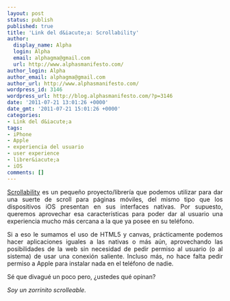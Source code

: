 ```yaml
---
layout: post
status: publish
published: true
title: 'Link del d&iacute;a: Scrollability'
author:
  display_name: Alpha
  login: Alpha
  email: alphagma@gmail.com
  url: http://www.alphasmanifesto.com/
author_login: Alpha
author_email: alphagma@gmail.com
author_url: http://www.alphasmanifesto.com/
wordpress_id: 3146
wordpress_url: http://blog.alphasmanifesto.com/?p=3146
date: '2011-07-21 13:01:26 +0000'
date_gmt: '2011-07-21 15:01:26 +0000'
categories:
- Link del d&iacute;a
tags:
- iPhone
- Apple
- experiencia del usuario
- user experience
- librer&iacute;a
- iOS
comments: []
---
```

<p style="text-align: justify;"><a href="http://joehewitt.github.com/scrollability/">Scrollability</a> es un peque&ntilde;o proyecto/librer&iacute;a que podemos utilizar para dar una suerte de scroll para p&aacute;ginas m&oacute;viles, del mismo tipo que los dispositivos iOS presentan en sus interfaces nativas. Por supuesto, queremos aprovechar esa caracter&iacute;sticas para poder dar al usuario una experiencia mucho m&aacute;s cercana a la que ya posee en su tel&eacute;fono.</p>
<p style="text-align: justify;">Si a eso le sumamos el uso de HTML5 y canvas, pr&aacute;cticamente podemos hacer aplicaciones iguales a las nativas o m&aacute;s a&uacute;n, aprovechando las posibilidades de la web sin necesidad de pedir permiso al usuario (o al sistema) de usar una conexi&oacute;n saliente. Incluso m&aacute;s, no hace falta pedir permiso a Apple para instalar nada en el tel&eacute;fono de nadie.</p>
<p style="text-align: justify;">S&eacute; que divagu&eacute; un poco pero, &iquest;ustedes qu&eacute; opinan?</p>
<p style="text-align: justify;"><em>Soy un zorrinito scrolleable.</em></p>
